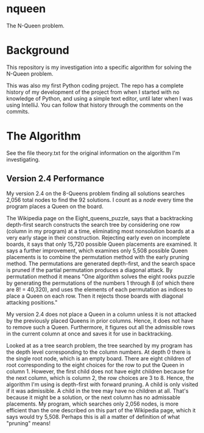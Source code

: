 # nqueen
The N-Queen problem.

<h1>Background</h1>

This repository is my investigation into a specific algorithm for solving the N-Queen problem.

This was also my first Python coding project. The repo has a complete history of my development of the project from when I started with no knowledge of Python, and using a simple text editor, until later when I was using IntelliJ.
You can follow that history through the comments on the commits.

<h1>The Algorithm</h1>

See the file theory.txt for the original information on the algorithm I'm investigating.

<h2>Version 2.4 Performance</h2>

My version 2.4 on the 8-Queens problem finding all solutions searches 2,056 total nodes to find the 92 solutions. I count as a *node* every time the program places a Queen on the board.

The Wikipedia page on the Eight_queens_puzzle, says that a backtracking depth-first search constructs the search tree by considering one row (column in my program) at a time, eliminating most nonsolution boards at a very early stage in their construction. Rejecting early even on incomplete boards, it says that only 15,720 possible Queen placements are examined. It says a further improvement, which examines only 5,508 possible Queen placements is to combine the permutation method with the early pruning method. The permutations are generated depth-first, and the search space is pruned if the partial permutation produces a diagonal attack. By permutation method it means "One algorithm solves the eight rooks puzzle by generating the permutations of the numbers 1 through 8 (of which there are 8! = 40,320), and uses the elements of each permutation as indices to place a Queen on each row. Then it rejects those boards with diagonal attacking positions."

My version 2.4 does not place a Queen in a column unless it is not attacked by the previously placed Queens in prior columns. Hence, it does not have to remove such a Queen. Furthermore, it figures out all the admissible rows in the current column at once and saves it for use in backtracking.

Looked at as a tree search problem, the tree searched by my program has the depth level corresponding to the column numbers. At depth 0 there is the single root node, which is an empty board. There are eight children of root corresponding to the eight choices for the row to put the Queen in column 1. However, the first child does not have eight children because for the next column, which is column 2, the row choices are 3 to 8. Hence, the algorithm I'm using is depth-first with forward pruning. A child is only visited if it was admissible. A child in the tree may have no children at all.  That's because it might be a solution, or the next column has no admissable placements. My program, which searches only 2,056 nodes, is more efficient than the one described on this part of the Wikipedia page, which it says would try 5,508. Perhaps this is all a matter of definition of what "pruning" means!
